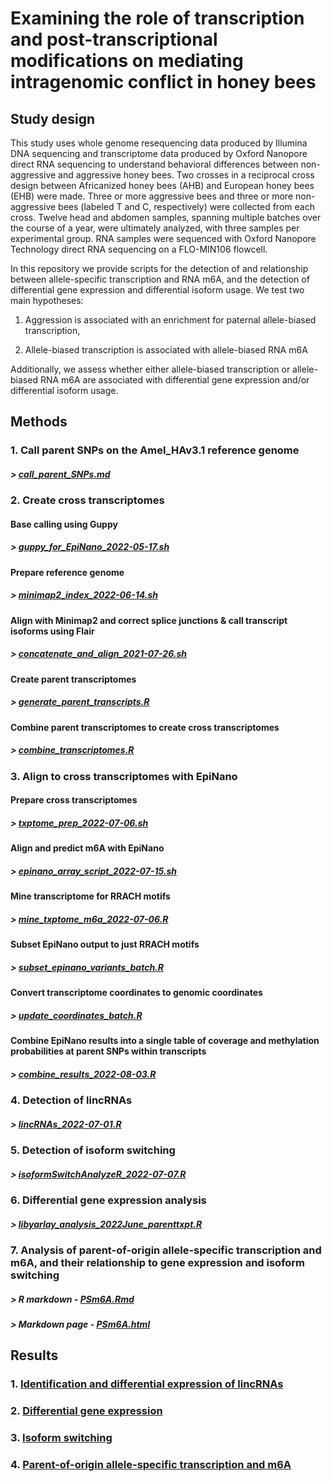 # Examining the role of transcription and post-transcriptional modifications on mediating intragenomic conflict in honey bees

## Study design

This study uses whole genome resequencing data produced by Illumina DNA sequencing and transcriptome data produced by Oxford Nanopore direct RNA sequencing to understand behavioral differences between non-aggressive and aggressive honey bees. Two crosses in a reciprocal cross design between Africanized honey bees (AHB) and European honey bees (EHB) were made. Three or more aggressive bees and three or more non-aggressive bees (labeled T and C, respectively) were collected from each cross. Twelve head and abdomen samples, spanning multiple batches over the course of a year, were ultimately analyzed, with three samples per experimental group. RNA samples were sequenced with Oxford Nanopore Technology direct RNA sequencing on a FLO-MIN106 flowcell.

In this repository we provide scripts for the detection of and relationship between allele-specific transcription and RNA m6A, and the detection of differential gene expression and differential isoform usage. We test two main hypotheses:

1. Aggression is associated with an enrichment for paternal allele-biased transcription,

2. Allele-biased transcription is associated with allele-biased RNA m6A

Additionally, we assess whether either allele-biased transcription or allele-biased RNA m6A are associated with differential gene expression and/or differential isoform usage.

## Methods

### 1. Call parent SNPs on the Amel_HAv3.1 reference genome
##### > [call_parent_SNPs.md](src/call_parent_SNPs.md)

### 2. Create cross transcriptomes
#### Base calling using Guppy
##### > [guppy_for_EpiNano_2022-05-17.sh](src/guppy_for_EpiNano_2022-05-17.sh)
#### Prepare reference genome
##### > [minimap2_index_2022-06-14.sh](src/minimap2_index_2022-06-14.sh)
#### Align with Minimap2 and correct splice junctions & call transcript isoforms using Flair
##### > [concatenate_and_align_2021-07-26.sh](src/concatenate_and_align_2021-07-26.sh)
#### Create parent transcriptomes
##### > [generate_parent_transcripts.R](src/generate_parent_transcripts.R)
#### Combine parent transcriptomes to create cross transcriptomes
##### > [combine_transcriptomes.R](src/combine_transcriptomes.R)

### 3. Align to cross transcriptomes with EpiNano
#### Prepare cross transcriptomes
##### > [txptome_prep_2022-07-06.sh](src/txptome_prep_2022-07-06.sh)
#### Align and predict m6A with EpiNano
##### > [epinano_array_script_2022-07-15.sh](src/epinano_array_script_2022-07-15.sh)
#### Mine transcriptome for RRACH motifs
##### > [mine_txptome_m6a_2022-07-06.R](src/mine_txptome_m6a_2022-07-06.R)
#### Subset EpiNano output to just RRACH motifs
##### > [subset_epinano_variants_batch.R](src/subset_epinano_variants_batch.R)
#### Convert transcriptome coordinates to genomic coordinates
##### > [update_coordinates_batch.R](src/update_coordinates_batch.R)
#### Combine EpiNano results into a single table of coverage and methylation probabilities at parent SNPs within transcripts
##### > [combine_results_2022-08-03.R](src/combine_results_2022-08-03.R)

### 4. Detection of lincRNAs
##### > [lincRNAs_2022-07-01.R](src/lincRNAs_2022-07-01.R)

### 5. Detection of isoform switching
##### > [isoformSwitchAnalyzeR_2022-07-07.R](src/isoformSwitchAnalyzeR_2022-07-07.R)

### 6. Differential gene expression analysis
##### > [libyarlay_analysis_2022June_parenttxpt.R](src/libyarlay_analysis_2022June_parenttxpt.R)

### 7. Analysis of parent-of-origin allele-specific transcription and m6A, and their relationship to gene expression and isoform switching
##### > R markdown - [PSm6A.Rmd](reports/PSm6A.Rmd)
##### > Markdown page - [PSm6A.html](https://sbresnahan.github.io/allele-specific-transcription-and-m6A/reports/PSm6A.html)

## Results

### 1. [Identification and differential expression of lincRNAs](https://sbresnahan.github.io/allele-specific-transcription-and-m6A/reports/report_lincRNAs.html)

### 2. [Differential gene expression](https://sbresnahan.github.io/allele-specific-transcription-and-m6A/reports/report_Oxford_RNAseq_QC_DGE.html)

### 3. [Isoform switching](https://sbresnahan.github.io/allele-specific-transcription-and-m6A/reports/report_isoform_switch.html)

### 4. [Parent-of-origin allele-specific transcription and m6A](https://sbresnahan.github.io/allele-specific-transcription-and-m6A/reports/report_PSm6A.html)
